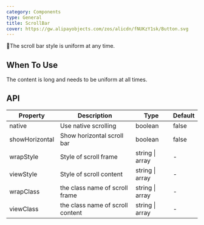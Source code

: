 ```yaml
---
category: Components
type: General
title: ScrollBar
cover: https://gw.alipayobjects.com/zos/alicdn/fNUKzY1sk/Button.svg
---
```


The scroll bar style is uniform at any time.

## When To Use

The content is long and needs to be uniform at all times.

## API

| Property       | Description                      | Type            | Default |
| -------------- | -------------------------------- | --------------- | ------- |
| native         | Use native scrolling             | boolean         | false   |
| showHorizontal | Show horizontal scroll bar       | boolean         | false   |
| wrapStyle      | Style of scroll frame            | string \| array | -       |
| viewStyle      | Style of scroll content          | string \| array | -       |
| wrapClass      | the class name of scroll frame   | string \| array | -       |
| viewClass      | the class name of scroll content | string \| array | -       |
